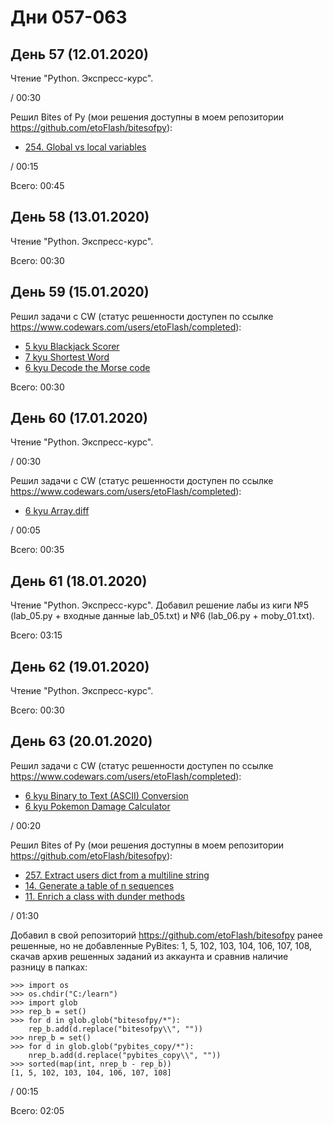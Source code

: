 # Дни 057-063

## День 57 (12.01.2020)

Чтение "Python. Экспресс-курс".

/ 00:30

Решил Bites of Py (мои решения доступны в моем репозитории https://github.com/etoFlash/bitesofpy):

* [254. Global vs local variables](https://codechalleng.es/bites/254/)

/ 00:15

Всего: 00:45

## День 58 (13.01.2020)

Чтение "Python. Экспресс-курс".

Всего: 00:30

## День 59 (15.01.2020)

Решил задачи с CW (статус решенности доступен по ссылке https://www.codewars.com/users/etoFlash/completed):

* [5 kyu Blackjack Scorer](https://www.codewars.com/kata/534ffb35edb1241eda0015fe)
* [7 kyu Shortest Word](https://www.codewars.com/kata/57cebe1dc6fdc20c57000ac9)
* [6 kyu Decode the Morse code ](https://www.codewars.com/kata/54b724efac3d5402db00065e)

Всего: 00:30

## День 60 (17.01.2020)

Чтение "Python. Экспресс-курс".

/ 00:30

Решил задачи с CW (статус решенности доступен по ссылке https://www.codewars.com/users/etoFlash/completed):

* [6 kyu Array.diff](https://www.codewars.com/kata/523f5d21c841566fde000009)

/ 00:05

Всего: 00:35

## День 61 (18.01.2020)

Чтение "Python. Экспресс-курс". Добавил решение лабы из киги №5 (lab_05.py + входные данные lab_05.txt) и №6 (lab_06.py + moby_01.txt).

Всего: 03:15

## День 62 (19.01.2020)

Чтение "Python. Экспресс-курс".

Всего: 00:30

## День 63 (20.01.2020)

Решил задачи с CW (статус решенности доступен по ссылке https://www.codewars.com/users/etoFlash/completed):

* [6 kyu Binary to Text (ASCII) Conversion](https://www.codewars.com/kata/5583d268479559400d000064)
* [6 kyu Pokemon Damage Calculator](https://www.codewars.com/kata/536e9a7973130a06eb000e9f/solutions/python)

/ 00:20

Решил Bites of Py (мои решения доступны в моем репозитории https://github.com/etoFlash/bitesofpy):

* [257. Extract users dict from a multiline string](https://codechalleng.es/bites/257/)
* [14. Generate a table of n sequences](https://codechalleng.es/bites/14/)
* [11. Enrich a class with dunder methods](https://codechalleng.es/bites/11/)

/ 01:30

Добавил в свой репозиторий https://github.com/etoFlash/bitesofpy ранее решенные, но не добавленные PyBites: 1, 5, 102, 103, 104, 106, 107, 108, скачав архив решенных заданий из аккаунта и сравнив наличие разницу в папках:
```
>>> import os
>>> os.chdir("C:/learn")
>>> import glob
>>> rep_b = set()
>>> for d in glob.glob("bitesofpy/*"):
	rep_b.add(d.replace("bitesofpy\\", ""))
>>> nrep_b = set()
>>> for d in glob.glob("pybites_copy/*"):
	nrep_b.add(d.replace("pybites_copy\\", ""))
>>> sorted(map(int, nrep_b - rep_b))
[1, 5, 102, 103, 104, 106, 107, 108]
```

/ 00:15

Всего: 02:05
